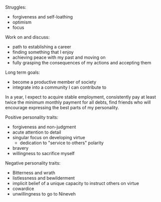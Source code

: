 Struggles: 
- forgiveness and self-loathing
- optimism
- focus

Work on and discuss:
- path to establishing a career
- finding something that I enjoy
- achieving peace with my past and moving on
- fully grasping the consequences of my actions and accepting them

Long term goals: 
- become a productive member of society
- integrate into a community I can contribute to

In a year, I expect to acquire stable employment, consistently pay at
least twice the minimum monthly payment for all debts, find friends who
will encourage expressing the best parts of my personality. 

Positive personality traits:
- forgiveness and non-judgment
- acute attention to detail
- singular focus on developing virtue
    - dedication to "service to others" polarity
- bravery
- willingness to sacrifice myself

Negative personality traits:
- Bitterness and wrath
- listlessness and bewilderment
- implicit belief of a unique capacity to instruct others on virtue
- cowardice
- unwillingness to go to Nineveh
